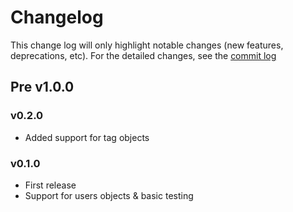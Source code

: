 # Changelog
This change log will only highlight notable changes (new features, deprecations, etc). For the detailed changes, see the [commit log](https://github.com/trueaccord/jumpcloud-node/commits/master)


## Pre v1.0.0

### v0.2.0
* Added support for tag objects

### v0.1.0
* First release
* Support for users objects & basic testing
